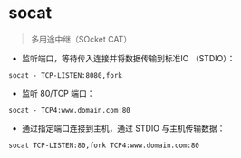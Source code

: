 # socat

> 多用途中继（SOcket CAT）

- 监听端口，等待传入连接并将数据传输到标准IO （STDIO）：

`socat - TCP-LISTEN:8080,fork`

- 监听 80/TCP 端口：

`socat - TCP4:www.domain.com:80`

- 通过指定端口连接到主机，通过 STDIO 与主机传输数据：

`socat TCP-LISTEN:80,fork TCP4:www.domain.com:80`

[#]: contributors: ([王興與·區塊鏈·Linux中國]，[Datura stramonium L.])